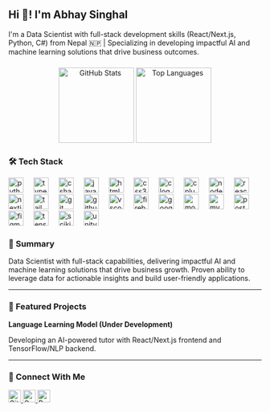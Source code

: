 <h2 align="left">Hi 👋! I'm Abhay Singhal</h2>

<p align="left">I'm a Data Scientist with full-stack development skills (React/Next.js, Python, C#) from Nepal 🇳🇵 | Specializing in developing impactful AI and machine learning solutions that drive business outcomes.</p>

###

<div align="center">
  <img src="https://github-readme-stats.vercel.app/api?username=abhaysinghal126&hide_title=false&hide_rank=false&show_icons=true&include_all_commits=true&count_private=true&theme=dracula&locale=en&hide_border=false" height="150" alt="GitHub Stats" />
  <img src="https://github-readme-stats.vercel.app/api/top-langs?username=abhaysinghal126&locale=en&layout=compact&card_width=300&langs_count=4&theme=dracula&hide_border=false" height="150" alt="Top Languages" />
</div>

### 🛠️ Tech Stack

<div align="left">
  <img src="https://skillicons.dev/icons?i=py" height="30" alt="python logo" />
  <img width="12" />
  <img src="https://skillicons.dev/icons?i=ts" height="30" alt="typescript logo" />
  <img width="12" />
  <img src="https://skillicons.dev/icons?i=cs" height="30" alt="csharp logo" />
  <img width="12" />
  <img src="https://skillicons.dev/icons?i=js" height="30" alt="javascript logo" />
  <img width="12" />
  <img src="https://skillicons.dev/icons?i=html" height="30" alt="html5 logo" />
  <img width="12" />
  <img src="https://skillicons.dev/icons?i=css" height="30" alt="css3 logo" />
  <img width="12" />
  <img src="https://skillicons.dev/icons?i=c" height="30" alt="c logo" />
  <img width="12" />
  <img src="https://skillicons.dev/icons?i=cpp" height="30" alt="cplusplus logo" />
  <img width="12" />
  <img src="https://skillicons.dev/icons?i=nodejs" height="30" alt="nodejs logo" />
  <img width="12" />
  <img src="https://skillicons.dev/icons?i=react" height="30" alt="react logo" />
  <img width="12" />
  <img src="https://skillicons.dev/icons?i=nextjs" height="30" alt="nextjs logo" />
  <img width="12" />
  <img src="https://skillicons.dev/icons?i=tailwind" height="30" alt="tailwindcss logo" />
  <img width="12" />
  <img src="https://skillicons.dev/icons?i=git" height="30" alt="git logo" />
  <img width="12" />
  <img src="https://skillicons.dev/icons?i=github" height="30" alt="github logo" />
  <img width="12" />
  <img src="https://skillicons.dev/icons?i=vscode" height="30" alt="vscode logo" />
  <img width="12" />
  <img src="https://skillicons.dev/icons?i=firebase" height="30" alt="firebase logo" />
  <img width="12" />
  <img src="https://skillicons.dev/icons?i=gcp" height="30" alt="googlecloud logo" />
  <img width="12" />
  <img src="https://skillicons.dev/icons?i=mongodb" height="30" alt="mongodb logo" />
  <img width="12" />
  <img src="https://skillicons.dev/icons?i=mysql" height="30" alt="mysql logo" />
  <img width="12" />
  <img src="https://skillicons.dev/icons?i=postgresql" height="30" alt="postgresql logo" />
  <img width="12" />
  <img src="https://skillicons.dev/icons?i=figma" height="30" alt="figma logo" />
  <img width="12" />
  <img src="https://skillicons.dev/icons?i=tensorflow" height="30" alt="tensorflow logo" />
  <img width="12" />
  <img src="https://skillicons.dev/icons?i=scikitlearn" height="30" alt="scikitlearn logo" />
  <img width="12" />
  <img src="https://skillicons.dev/icons?i=unity" height="30" alt="unity logo" />
</div>

### 💼 Summary

Data Scientist with full-stack capabilities, delivering impactful AI and machine learning solutions that drive business growth. Proven ability to leverage data for actionable insights and build user-friendly applications.

---

### 🚀 Featured Projects

**Language Learning Model (Under Development)**

Developing an AI-powered tutor with React/Next.js frontend and TensorFlow/NLP backend.

---

### 🔗 Connect With Me

<div align="left">
  <a href="https://github.com/abhaysinghal126" target="_blank">
    <img src="https://img.shields.io/static/v1?message=GitHub&logo=github&label=&color=181717&logoColor=white&labelColor=&style=for-the-badge" height="25" alt="GitHub" />
  </a>
  <a href="mailto:abhaysinghal696@gmail.com" target="_blank">
    <img src="https://img.shields.io/static/v1?message=Gmail&logo=gmail&label=&color=D14836&logoColor=white&labelColor=&style=for-the-badge" height="25" alt="Gmail" />
  </a>
  <a href="https://abhaysinghal.com.np" target="_blank">
    <img src="https://img.shields.io/static/v1?message=Portfolio&logo=web&label=&color=000000&logoColor=white&labelColor=&style=for-the-badge" height="25" alt="Portfolio" />
  </a>
</div>
